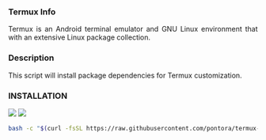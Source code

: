### Termux Info
<p align=justify>
Termux is an Android terminal emulator and GNU Linux environment that with an extensive Linux package collection.<br>
</p>

### Description
<p align=justify>
This script will install package dependencies for Termux customization. 
</p>

### INSTALLATION
![](https://img.shields.io/badge/ANDROID-3DDC84?style=flat&color=brightgreen&logo=android&logoColor=white)
![](https://img.shields.io/badge/BASH_SCRIPT-%23121011.svg?style=flat&color=darkslategray&logo=gnu-bash&logoColor=white)
```bash
bash -c "$(curl -fsSL https://raw.githubusercontent.com/pontora/termux-terminal/main/termux.sh)"
```
